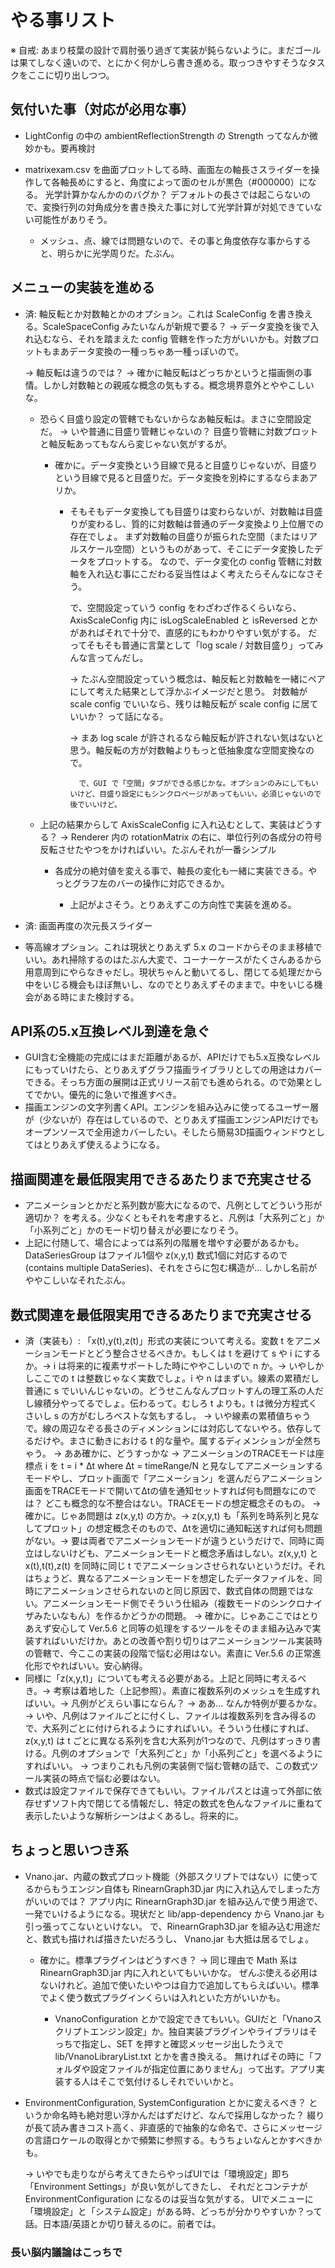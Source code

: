 # やる事リスト

※ 自戒: あまり枝葉の設計で肩肘張り過ぎて実装が鈍らないように。まだゴールは果てしなく遠いので、とにかく何かしら書き進める。取っつきやすそうなタスクをここに切り出しつつ。

## 気付いた事（対応が必用な事）

* LightConfig の中の ambientReflectionStrength の Strength ってなんか微妙かも。要再検討
* matrixexam.csv を曲面プロットしてる時、画面左の軸長さスライダーを操作して各軸長めにすると、角度によって面のセルが黒色（#000000）になる。
  光学計算かなんかののバグか？ デフォルトの長さでは起こらないので、変換行列の対角成分を書き換えた事に対して光学計算が対処できていない可能性がありそう。

  * メッシュ、点、線では問題ないので、その事と角度依存な事からすると、明らかに光学周りだ。たぶん。

## メニューの実装を進める

* 済: 軸反転とか対数軸とかのオプション。これは ScaleConfig を書き換える。ScaleSpaceConfig みたいなんが新規で要る？
  -> データ変換を後で入れ込むなら、それを踏まえた config 管轄を作った方がいいかも。対数プロットもまあデータ変換の一種っちゃあ一種っぽいので。

     -> 軸反転は違うのでは？
        -> 確かに軸反転はどっちかというと描画側の事情。しかし対数軸との親戚な概念の気もする。概念境界意外とややこしいな。

     * 恐らく目盛り設定の管轄でもないからなあ軸反転は。まさに空間設定だ。
       -> いや普通に目盛り管轄じゃないの？ 目盛り管轄に対数プロットと軸反転あってもなんら変じゃない気がするが。

       * 確かに。データ変換という目線で見ると目盛りじゃないが、目盛りという目線で見ると目盛りだ。データ変換を別枠にするならまあアリか。

         * そもそもデータ変換しても目盛りは変わらないが、対数軸は目盛りが変わるし、質的に対数軸は普通のデータ変換より上位層での存在でしょ。
           まず対数軸の目盛りが振られた空間（またはリアルスケール空間）というものがあって、そこにデータ変換したデータをプロットする。
           なので、データ変化の config 管轄に対数軸を入れ込む事にこだわる妥当性はよく考えたらそんなになさそう。

           で、空間設定っていう config をわざわざ作るくらいなら、
           AxisScaleConfig 内に isLogScaleEnabled と isReversed とかがあればそれで十分で、直感的にもわかりやすい気がする。
           だってそもそも普通に言葉として「log scale / 対数目盛り」ってみんな言ってんだし。

           -> たぶん空間設定っていう概念は、軸反転と対数軸を一緒にペアにして考えた結果として浮かぶイメージだと思う。
              対数軸が scale config でいいなら、残りは軸反転が scale config に居ていいか？ って話になる。

              -> まあ log scale が許されるなら軸反転が許されない気はないと思う。軸反転の方が対数軸よりもっと低抽象度な空間変換なので。

                 で、GUI で「空間」タブができる感じかな。オプションのみにしてもいいけど、目盛り設定にもシンクロページがあってもいい。必須じゃないので後でいいけど。

  * 上記の結果からして AxisScaleConfig に入れ込むとして、実装はどうする？
    -> Renderer 内の rotationMatrix の右に、単位行列の各成分の符号反転させたやつをかければいい。たぶんそれが一番シンプル
       * 各成分の絶対値を変える事で、軸長の変化も一緒に実装できる。やっとグラフ左のバーの操作に対応できるか。

         * 上記がよさそう。とりあえずこの方向性で実装を進める。

* 済: 画面再度の次元長スライダー

* 等高線オプション。これは現状とりあえず 5.x のコードからそのまま移植でいい。あれ掃除するのはたぶん大変で、コーナーケースがたくさんあるから用意周到にやらなきゃだし。現状ちゃんと動いてるし、閉じてる処理だから中をいじる機会もほぼ無いし、なのでとりあえずそのままで。中をいじる機会がある時にまた検討する。

## API系の5.x互換レベル到達を急ぐ

* GUI含む全機能の完成にはまだ距離があるが、APIだけでも5.x互換なレベルにもっていけたら、とりあえずグラフ描画ライブラリとしての用途はカバーできる。そっち方面の展開は正式リリース前でも進められる。ので効果としてでかい。優先的に急いで推進すべき。
* 描画エンジンの文字列書くAPI。エンジンを組み込みに使ってるユーザー層が（少ないが）存在はしているので、とりあえず描画エンジンAPIだけでもオープンソースで全用途カバーしたい。そしたら簡易3D描画ウィンドウとしてはとりあえず使えるようになる。

## 描画関連を最低限実用できるあたりまで充実させる

* アニメーションとかだと系列数が膨大になるので、凡例としてどういう形が適切か？ を考える。少なくともそれを考慮すると、凡例は「大系列ごと」か「小系列ごと」かのモード切り替えが必要になりそう。
* 上記に付随して、場合によっては系列の階層を増やす必要があるかも。DataSeriesGroup はファイル1個や z(x,y,t) 数式1個に対応するので(contains multiple DataSeries)、それをさらに包む構造が… しかし名前がややこしいなそれたぶん。

## 数式関連を最低限実用できるあたりまで充実させる

* 済（実装も）: 「x(t),y(t),z(t)」形式の実装について考える。変数 t をアニメーションモードとどう整合させるべきか。もしくは t を避けて s や i にするか。-> i は将来的に複素サポートした時にややこしいので n か。-> いやしかしここでの t は整数じゃなく実数でしょ。i や n はまずい。線素の累積だし普通に s でいいんじゃないの。どうせこんなんプロットすんの理工系の人だし線積分やってるでしょ。伝わるって。むしろ t よりも。t は微分方程式くさいし s の方がむしろベストな気もするし。 -> いや線素の累積値ちゃうで。線の周辺なぞる長さのディメンションには対応してないやろ。依存してるだけや。まさに動きにおける t 的な量や。属するディメンションが全然ちゃう。 -> ああ確かに、どうすっかな -> アニメーションのTRACEモードは座標点 i を t = i * Δt where Δt = timeRange/N と見なしてアニメーションするモードやし、プロット画面で「アニメーション」を選んだらアニメーション画面をTRACEモードで開いてΔtの値を通知セットすれば何も問題なにのでは？ どこも概念的な不整合はない。TRACEモードの想定概念そのもの。 -> 確かに。じゃあ問題は z(x,y,t) の方か。-> z(x,y,t) も「系列を時系列と見なしてプロット」の想定概念そのもので、Δtを適切に通知転送すれば何も問題がない。-> 要は両者でアニメーションモードが違うというだけで、同時に両立はしないけども、アニメーションモードと概念矛盾はしない。z(x,y,t) と x(t),t(t),z(t) を同時に同じ t でアニメーションさせられないというだけ。それはちょうど、異なるアニメーションモードを想定したデータファイルを、同時にアニメーションさせられないのと同じ原因で、数式自体の問題ではない。アニメーションモード側でそういう仕組み（複数モードのシンクロナイザみたいなもん）を作るかどうかの問題。 -> 確かに。じゃあここではとりあえず安心して Ver.5.6 と同等の処理をするツールをそのまま組み込みで実装すればいいだけか。あとの改善や割り切りはアニメーションツール実装時の管轄で、今ここの実装の段階で悩む必用はない。素直に Ver.5.6 の正常進化形でやればいい。安心納得。
* 同様に「z(x,y,t)」についても考える必要がある。上記と同時に考えるべき。-> 考察は着地した（上記参照）。素直に複数系列のメッシュを生成すればいい。-> 凡例がどえらい事にならん？ -> ああ… なんか特例が要るかな。 -> いや、凡例はファイルごとに付くし、ファイルは複数系列を含み得るので、大系列ごとに付けられるようにすればいい。そういう仕様にすれば、z(x,y,t) は t ごとに異なる系列を含む大系列が1つなので、凡例はすっきり書ける。凡例のオプションで「大系列ごと」か「小系列ごと」を選べるようにすればいい。 -> つまりこれも凡例の実装側で悩む管轄の話で、この数式ツール実装の時点で悩む必要はない。
* 数式は設定ファイルで保存できてもいい。ファイルパスとは違って外部に依存せずソフト内で閉じてる情報だし、特定の数式を色んなファイルに重ねて表示したいような解析シーンはよくあるし。将来的に。

## ちょっと思いつき系

* Vnano.jar、内蔵の数式プロット機能（外部スクリプトではない）に使ってるからもうエンジン自体も RinearnGraph3D.jar 内に入れ込んでしまった方がいいのでは？
  アプリ内に RinearnGraph3D.jar を組み込んで使う用途で、一発でいけるようになる。現状だと lib/app-dependency から Vnano.jar も引っ張ってこないといけない。
  で、RinearnGraph3D.jar を組み込む用途だと、数式も描ければ描きたいだろうし、 Vnano.jar も大抵は居るでしょ。

  * 確かに。標準プラグインはどうすべき？
    -> 同じ理由で Math 系は RinearnGraph3D.jar 内に入れといてもいいかな。
       ぜんぶ使える必用はないけれど。追加で使いたいやつは自力で追加してもらえばいい。標準でよく使う数式プラグインくらいは入れといた方がいいかも。

    * VnanoConfiguration とかで設定できてもいい。GUIだと「Vnanoスクリプトエンジン設定」か。独自実装プラグインやライブラリはそっちで指定し、SET を押すと確認メッセージ出したうえで lib/VnanoLibraryList.txt とかを書き換える。
      無ければその時に「フォルダや設定ファイルが指定位置にありません」って出す。アプリ実装する人はそこで気付けるしそれでいいかと。

* EnvironmentConfiguration, SystemConfiguration とかに変えるべき？ というか命名時も絶対思い浮かんだはずだけど、なんで採用しなかった？
  綴りが長て読み書きコスト高く、非直感的で抽象的な命名で、さらにメッセージの言語ロケールの取得とかで頻繁に参照する。もうちょいなんとかすべきかも。

  -> いやでも走りながら考えてきたらやっぱUIでは「環境設定」即ち「Environment Settings」が良い気がしてきたし、
     それだとコンテナが EnvironmentConfiguration になるのは妥当な気がする。
     UIでメニューに「環境設定」と「システム設定」がある時、どっちが分かりやすいか？って話。日本語/英語とか切り替えるのに。前者では。

### 長い脳内議論はこっちで



